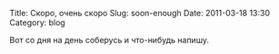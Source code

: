 Title: Скоро, очень скоро
Slug: soon-enough
Date: 2011-03-18 13:30
Category: blog

Вот со дня на день соберусь и что-нибудь напишу.
